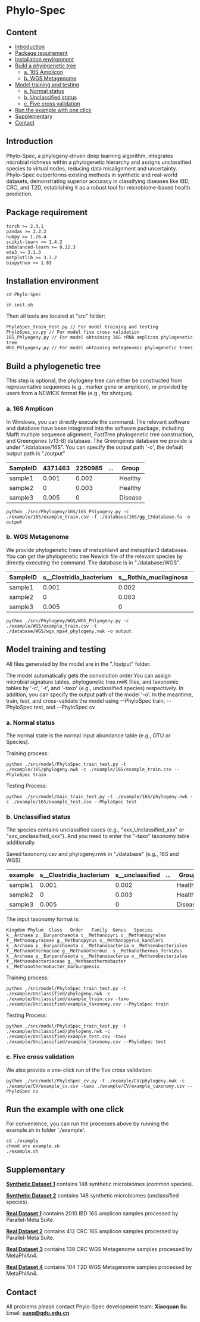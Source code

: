# Phylo-Spec

## Content

- [Introduction](#introduction)
- [Package requirement](#package-requirement)
- [Installation environment](#installation-environment)
- [Build a phylogenetic tree](#build-a-phylogenetic-tree)
  - [a. 16S Amplicon](#a-16s-amplicon)
  - [b. WGS Metagenome](#b-wgs-metagenome)
- [Model training and testing](#model-training-and-testing)
  - [a. Normal status](#a-normal-status)
  - [b. Unclassified status](#b-unclassified-status)
  - [c. Five cross validation](#c-five-cross-validation)
- [Run the example with one click](#run-the-example-with-one-click)
- [Supplementary](#supplementary)
- [Contact](#contact)

## Introduction

Phylo-Spec, a phylogeny-driven deep learning algorithm, integrates microbial richness within a phylogenetic hierarchy and assigns unclassified species to virtual nodes, reducing data misalignment and uncertainty. Phylo-Spec outperforms existing methods in synthetic and real-world datasets, demonstrating superior accuracy in classifying diseases like IBD, CRC, and T2D, establishing it as a robust tool for microbiome-based health prediction.

## Package requirement

```
torch >= 2.3.1
pandas >= 2.2.2
numpy >= 1.26.4
scikit-learn >= 1.4.2
imbalanced-learn >= 0.12.3
ete3 >= 3.1.3
matplotlib >= 3.7.2
biopython >= 1.83
```

## Installation environment

```
cd Phylo-Spec
```

```
sh init.sh
```

Then all tools are located at "src" folder:

```
PhyloSpec_train_test.py // For model training and testing
PhyloSpec_cv.py // For model five cross validation
16S_Phlyogeny.py // For model obtaining 16S rRNA amplicon phylogenetic tree
WGS_Phlyogeny.py // For model obtaining metagenomic phylogenetic trees
```

## Build a phylogenetic tree

This step is optional, the phylogeny tree can either be constructed from representative sequences (e.g., marker gene or amplicon), or provided by users from a NEWICK format file (e.g., for shotgun).

### a. 16S Amplicon

In Windows, you can directly execute the command. The relevant software and database have been integrated into the software package, including Mafft multiple sequence alignment, FastTree phylogenetic tree construction, and Greengenes (v13-8) database. The Greengenes database we provide is under "./database/16S". You can specify the output path '-o', the default output path is "./output"

| SampleID | 4371463 | 2250985 | ...  | Group   |
| -------- | ------- | ------- | :--: | ------- |
| sample1  | 0.001   | 0.002   |      | Healthy |
| sample2  | 0       | 0.003   |      | Healthy |
| sample3  | 0.005   | 0       |      | Disease |

```
python ./src/Phylogeny/16S/16S_Phlyogeny.py -c ./example/16S/example_train.csv -f ./database/16S/gg_13database.fa -o output
```

### b. WGS Metagenome

We provide phylogenetic trees of metaphlan4 and metaphlan3 databases. You can get the phylogenetic tree Newick file of the relevant species by directly executing the command. The database is in "./database/WGS".

| SampleID | s__Clostridia_bacterium | s__Rothia_mucilaginosa | ...  | Group   |
| -------- | ----------------------- | ---------------------- | :--: | ------- |
| sample1  | 0.001                   | 0.002                  |      | Healthy |
| sample2  | 0                       | 0.003                  |      | Healthy |
| sample3  | 0.005                   | 0                      |      | Disease |

```
python ./src/Phylogeny/WGS/WGS_Phlyogeny.py -c ./example/WGS/example_train.csv -t ./database/WGS/wgs_mpa4_phylogeny.nwk -o output
```

## Model training and testing

All files generated by the model are in the "./output" folder.

The model automatically gets the convolution order.You can assign microbial signature tables, phylogenetic tree.nwK files, and taxonomic tables by '-c', '-t', and '-taxo' (e.g., unclassified species) respectively. In addition, you can specify the output path of the model '-o'. In the meantime, train, test, and cross-validate the model using --PhyloSpec train, --PhyloSpec test, and --PhyloSpec cv

### a. Normal status

The normal state is the normal input abundance table (e.g., OTU or Species).

Training process:

```
python ./src/model/PhyloSpec_train_test.py -t ./example/16S/phylogeny.nwk -c ./example/16S/example_train.csv --PhyloSpec train
```

Testing Process:

```
python ./src/model/main_train_test.py -t ./example/16S/phylogeny.nwk -c ./example/16S/example_test.csv --PhyloSpec test
```

### b. Unclassified status

The species contains unclassified cases (e.g., "xxx_Unclassified_xxx" or "xxx_unclassified_xxx"). And you need to enter the "-taxo" taxonomy table additionally.

Saved taxonomy.csv and phylogeny.nwk in "./database" (e.g., 16S and WGS)

| example | s__Clostridia_bacterium | s__unclassified | ...  | Group   |
| ------- | ----------------------- | --------------- | :--: | ------- |
| sample1 | 0.001                   | 0.002           |      | Healthy |
| sample2 | 0                       | 0.003           |      | Healthy |
| sample3 | 0.005                   | 0               |      | Disease |

The input taxonomy format is:

```
Kingdom Phylum  Class   Order   Family  Genus   Species
k__Archaea p__Euryarchaeota c__Methanopyri o__Methanopyrales f__Methanopyraceae g__Methanopyrus s__Methanopyrus_kandleri
k__Archaea p__Euryarchaeota c__Methanobacteria o__Methanobacteriales f__Methanothermaceae g__Methanothermus  s__Methanothermus_fervidus
k__Archaea p__Euryarchaeota c__Methanobacteria o__Methanobacteriales f__Methanobacteriaceae g__Methanothermobacter s__Methanothermobacter_marburgensis
```

Training process:

```
python ./src/model/PhyloSpec_train_test.py -t ./example/Unclassified/phylogeny.nwk -c ./example/Unclassified/example_train.csv -taxo ./example/Unclassified/example_taxonomy.csv --PhyloSpec train
```

Testing Process:

```
python ./src/model/PhyloSpec_train_test.py -t ./example/Unclassified/phylogeny.nwk -c ./example/Unclassified/example_test.csv -taxo ./example/Unclassified/example_taxonomy.csv --PhyloSpec test
```

### c. Five cross validation

We also provide a one-click run of the five cross validation:

```
python ./src/model/PhyloSpec_cv.py -t ./example/CV/phylogeny.nwk -c ./example/CV/example_cv.csv -taxo ./example/CV/example_taxonomy.csv --PhyloSpec cv
```

## Run the example with one click

For convenience, you can run the processes above by running the example.sh in folder './example'.

```
cd ./example
chmod a+x example.sh
./example.sh
```

## Supplementary

[**Synthetic Dataset 1**](https://github.com/qdu-bioinfo/Phylo-Spec/tree/main/data/Synthetic%20Dataset%201) contains 148 synthetic microbiomes (common species).

[**Synthetic Dataset 2**](https://github.com/qdu-bioinfo/Phylo-Spec/tree/main/data/Synthetic%20Dataset%202) contains 148 synthetic microbiomes (unclassified species).

[**Real Dataset 1**](https://github.com/qdu-bioinfo/Phylo-Spec/tree/main/data/Real%20Dateset%2016S_IBD) contains 2010 IBD 16S amplicon samples processed by Parallel-Meta Suite.

[**Real Dataset 2**](https://github.com/qdu-bioinfo/Phylo-Spec/tree/main/data/Real%20Dateset%2016S_CRC) contains 412 CRC 16S amplicon samples processed by Parallel-Meta Suite.

[**Real Dataset 3**](https://github.com/qdu-bioinfo/Phylo-Spec/tree/main/data/Real%20Dateset%20WGS_CRC) contains 139 CRC WGS Metagenome samples processed by MetaPhlAn4.

[**Real Dataset 4**](https://github.com/qdu-bioinfo/Phylo-Spec/tree/main/data/Real%20Dateset%20WGS_T2D) contains 104 T2D WGS Metagenome samples processed by MetaPhlAn4.

## Contact

All problems please contact Phylo-Spec development team: **Xiaoquan Su**  Email: [**suxq@qdu.edu.cn**](mailto:suxq@qdu.edu.cn)
